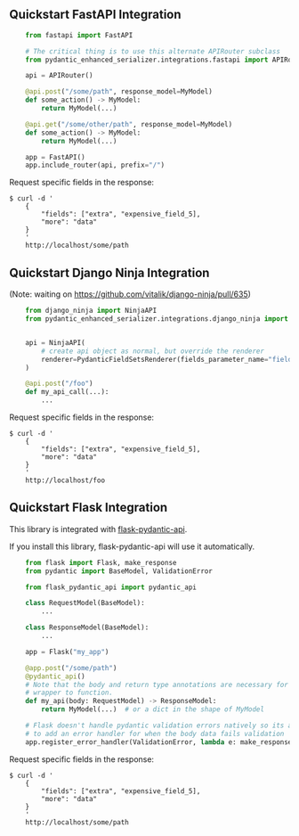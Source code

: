 
## Quickstart FastAPI Integration

```Python
    from fastapi import FastAPI

    # The critical thing is to use this alternate APIRouter subclass
    from pydantic_enhanced_serializer.integrations.fastapi import APIRouter

    api = APIRouter()

    @api.post("/some/path", response_model=MyModel)
    def some_action() -> MyModel:
        return MyModel(...)

    @api.get("/some/other/path", response_model=MyModel)
    def some_action() -> MyModel:
        return MyModel(...)

    app = FastAPI()
    app.include_router(api, prefix="/")
```

Request specific fields in the response:

```console
$ curl -d '
    {
        "fields": ["extra", "expensive_field_5],
        "more": "data"
    }
    '
    http://localhost/some/path
```


## Quickstart Django Ninja Integration

(Note: waiting on https://github.com/vitalik/django-ninja/pull/635)

```python
    from django_ninja import NinjaAPI
    from pydantic_enhanced_serializer.integrations.django_ninja import PydanticFieldSetsRenderer


    api = NinjaAPI(
        # create api object as normal, but override the renderer
        renderer=PydanticFieldSetsRenderer(fields_parameter_name="fields"),
    )

    @api.post("/foo")
    def my_api_call(...):
        ...
```

Request specific fields in the response:

```console
$ curl -d '
    {
        "fields": ["extra", "expensive_field_5],
        "more": "data"
    }
    '
    http://localhost/foo
```

## Quickstart Flask Integration

This library is integrated with [flask-pydantic-api](https://github.com/adamsussman/flask-pydantic-api).

If you install this library, flask-pydantic-api will use it automatically.

```Python
    from flask import Flask, make_response
    from pydantic import BaseModel, ValidationError

    from flask_pydantic_api import pydantic_api

    class RequestModel(BaseModel):
        ...

    class ResponseModel(BaseModel):
        ...

    app = Flask("my_app")

    @app.post("/some/path")
    @pydantic_api()
    # Note that the body and return type annotations are necessary for the @pydantic_api
    # wrapper to function.
    def my_api(body: RequestModel) -> ResponseModel:
        return MyModel(...)  # or a dict in the shape of MyModel

    # Flask doesn't handle pydantic validation errors natively so its a good idea
    # to add an error handler for when the body data fails validation
    app.register_error_handler(ValidationError, lambda e: make_response({"errors": e.errors()}, 400))
```

Request specific fields in the response:

```console
$ curl -d '
    {
        "fields": ["extra", "expensive_field_5],
        "more": "data"
    }
    '
    http://localhost/some/path
```
